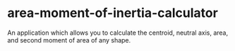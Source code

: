 # area-moment-of-inertia-calculator
An application which allows you to calculate the centroid, neutral axis, area, and second moment of area of any shape.
